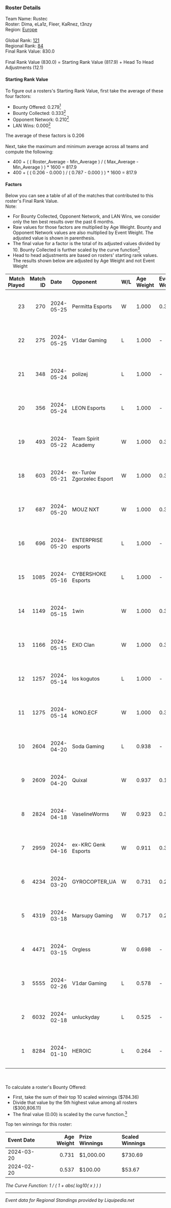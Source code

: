 ### Roster Details<br />
Team Name: Rustec<br />
Roster: Dima, eLa1z, Fleer, KaRnez, t3nzy<br />
Region: [Europe]( ../standings_europe.md)<br />
<br />
Global Rank: [121](../standings_global.md)<br />
Regional Rank: [84]( ../standings_europe.md)<br />
Final Rank Value:  830.0<br />
<br />
Final Rank Value (830.0) = Starting Rank Value (817.9) + Head To Head Adjustments (12.1)<br />

#### Starting Rank Value<br />
To figure out a rosters's Starting Rank Value, first take the average of these four factors:<br />
- Bounty Offered: 0.279[<sup>1</sup>](#table2)
- Bounty Collected: 0.333[<sup>2</sup>](#table1)
- Opponent Network: 0.210[<sup>2</sup>](#table1)
- LAN Wins: 0.000[<sup>2</sup>](#table1)

The average of these factors is 0.206<br />
<br />
Next, take the maximum and minimum average across all teams and compute the following:<br />
- 400 + ( ( Roster_Average - Min_Average ) / ( Max_Average - Min_Average ) ) * 1600 = 817.9
- 400 + ( ( 0.206 - 0.000 ) / ( 0.787 - 0.000 ) ) * 1600 = 817.9


#### Factors<br />
Below you can see a table of all of the matches that contributed to this roster's Final Rank Value.<br />
Note:<br />

- For Bounty Collected, Opponent Network, and LAN Wins, we consider only the ten best results over the past 6 months.
- Raw values for those factors are multiplied by Age Weight. Bounty and Opponent Network values are also multiplied by Event Weight. The adjusted value is shown in parenthesis.
- The final value for a factor is the total of its adjusted values divided by 10. Bounty Collected is further scaled by the curve function[<sup>3</sup>](#curveFunction)
- Head to head adjustments are based on rosters' starting rank values. The results shown below are adjusted by Age Weight and not Event Weight
<span id="table1"></span><br />


| Match Played | Match ID | Date       | Opponent                  | W/L | Age Weight | Event Weight | Bounty Collected | Opponent Network | LAN Wins  | H2H Adj. | Roster                            |
| -: | -: | :- | :- | :- | :- | :- | :- | :- | :- | -: | :- |
|           23 |      270 | 2024-05-25 | Permitta Esports          | W   | 1.000      | 0.372        | 0.025 (0.009)    | 1.000 (0.372)    | 0 (0.000) |    15.23 | Dima, eLa1z, Fleer, KaRnez, t3nzy |
|           22 |      275 | 2024-05-25 | V1dar Gaming              | L   | 1.000      | -            | -                | -                | -         |   -15.23 | Dima, eLa1z, Fleer, KaRnez, t3nzy |
|           21 |      348 | 2024-05-24 | polizej                   | L   | 1.000      | -            | -                | -                | -         |   -26.57 | Dima, eLa1z, Fleer, KaRnez, t3nzy |
|           20 |      356 | 2024-05-24 | LEON Esports              | L   | 1.000      | -            | -                | -                | -         |   -20.78 | Dima, eLa1z, Fleer, KaRnez, t3nzy |
|           19 |      493 | 2024-05-22 | Team Spirit Academy       | W   | 1.000      | 0.372        | -                | 0.219 (0.082)    | 0 (0.000) |    12.65 | Dima, eLa1z, Fleer, KaRnez, t3nzy |
|           18 |      603 | 2024-05-21 | ex-Turów Zgorzelec Esport | W   | 1.000      | 0.372        | 0.006 (0.002)    | 0.491 (0.183)    | 0 (0.000) |    13.17 | Dima, eLa1z, Fleer, KaRnez, t3nzy |
|           17 |      687 | 2024-05-20 | MOUZ NXT                  | W   | 1.000      | 0.372        | 0.157 (0.058)    | 0.977 (0.364)    | 0 (0.000) |    23.30 | Dima, eLa1z, Fleer, KaRnez, t3nzy |
|           16 |      696 | 2024-05-20 | ENTERPRISE esports        | L   | 1.000      | -            | -                | -                | -         |   -12.41 | Dima, eLa1z, Fleer, KaRnez, t3nzy |
|           15 |     1085 | 2024-05-16 | CYBERSHOKE Esports        | L   | 1.000      | -            | -                | -                | -         |   -21.18 | Dima, eLa1z, Fleer, KaRnez, t3nzy |
|           14 |     1149 | 2024-05-15 | 1win                      | W   | 1.000      | 0.372        | 0.050 (0.019)    | 0.898 (0.334)    | 0 (0.000) |    22.34 | Dima, eLa1z, Fleer, KaRnez, t3nzy |
|           13 |     1166 | 2024-05-15 | EXO Clan                  | W   | 1.000      | 0.372        | 0.013 (0.005)    | 0.579 (0.216)    | 0 (0.000) |    17.59 | Dima, eLa1z, Fleer, KaRnez, t3nzy |
|           12 |     1257 | 2024-05-14 | los kogutos               | L   | 1.000      | -            | -                | -                | -         |   -12.52 | Dima, eLa1z, Fleer, KaRnez, t3nzy |
|           11 |     1275 | 2024-05-14 | kONO.ECF                  | W   | 1.000      | 0.372        | 0.013 (0.005)    | 0.853 (0.318)    | 0 (0.000) |    20.51 | Dima, eLa1z, Fleer, KaRnez, t3nzy |
|           10 |     2604 | 2024-04-20 | Soda Gaming               | L   | 0.938      | -            | -                | -                | -         |   -23.08 | Dima, eLa1z, Fleer, KaRnez, t3nzy |
|            9 |     2609 | 2024-04-20 | Quixal                    | W   | 0.937      | 0.143        | 0.002 (0.000)    | 0.245 (0.033)    | 0 (0.000) |     8.36 | Dima, eLa1z, Fleer, KaRnez, t3nzy |
|            8 |     2824 | 2024-04-18 | VaselineWorms             | W   | 0.923      | 0.372        | 0.000 (0.000)    | 0.418 (0.144)    | 0 (0.000) |     8.53 | Dima, eLa1z, Fleer, KaRnez, t3nzy |
|            7 |     2959 | 2024-04-16 | ex-KRC Genk Esports       | W   | 0.911      | 0.372        | -                | 0.173 (0.058)    | 0 (0.000) |     8.77 | Dima, eLa1z, Fleer, KaRnez, t3nzy |
|            6 |     4234 | 2024-03-20 | GYROCOPTER_UA             | W   | 0.731      | 0.284        | 0.001 (0.000)    | -                | -         |     7.13 | Dima, eLa1z, Fleer, KaRnez, t3nzy |
|            5 |     4319 | 2024-03-18 | Marsupy Gaming            | W   | 0.717      | 0.284        | 0.001 (0.000)    | -                | -         |     5.90 | Dima, eLa1z, Fleer, KaRnez, t3nzy |
|            4 |     4471 | 2024-03-15 | Orgless                   | W   | 0.698      | -            | -                | -                | -         |     3.78 | Dima, eLa1z, Fleer, KaRnez, t3nzy |
|            3 |     5555 | 2024-02-26 | V1dar Gaming              | L   | 0.578      | -            | -                | -                | -         |   -11.56 | Dima, eLa1z, Fleer, KaRnez, t3nzy |
|            2 |     6032 | 2024-02-18 | unluckyday                | L   | 0.525      | -            | -                | -                | -         |   -11.83 | Dima, eLa1z, Fleer, KaRnez, t3nzy |
|            1 |     8284 | 2024-01-10 | HEROIC                    | L   | 0.264      | -            | -                | -                | -         |    -0.04 | Dima, eLa1z, f0lya, KaRnez, t3NZY |

<br />
<span id="table2"></span><br />
To calculate a roster's Bounty Offered:<br />

- First, take the sum of their top 10 scaled winnings ($784.36)
- Divide that value by the 5th highest value among all rosters ($300,806.11)
- The final value (0.00) is scaled by the curve function.[<sup>3</sup>](#curveFunction)

Top ten winnings for this roster:<br />

| Event Date | Age Weight | Prize Winnings | Scaled Winnings |
| :- | -: | :- | :- |
| 2024-03-20 |      0.731 | $1,000.00      | $730.69         |
| 2024-02-20 |      0.537 | $100.00        | $53.67          |


<span id="curveFunction"></span>_The Curve Function: 1 / ( 1 + abs( log10( x ) ) )_<br />

---
_Event data for Regional Standings provided by Liquipedia.net_<br />
